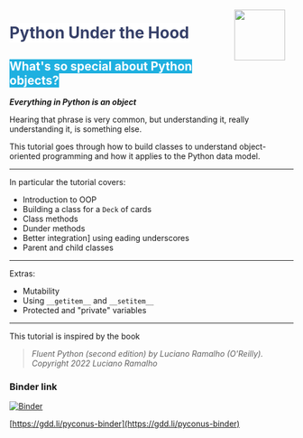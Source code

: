 <img src='images/cards.png' width='90px' align='right' style="padding: 15px">

# <mark style='background-color:white;color:#364069'>Python Under the Hood</mark>
## <mark style='background-color:#1EB0E0;color:white'>What's so special about Python objects?</mark>

***Everything in Python is an object***

Hearing that phrase is very common, but understanding it, really understanding it, is something else. 

This tutorial goes through how to build classes to understand object-oriented programming and how it applies to the Python data model.

--- 

In particular the tutorial covers:

- Introduction to OOP
- Building a class for a `Deck` of cards
- Class methods
- Dunder methods
- Better integration] using eading underscores
- Parent and child classes

---

Extras:
- Mutability
- Using `__getitem__` and `__setitem__`
- Protected and "private" variables
    
---

This tutorial is inspired by the book 
> *Fluent Python (second edition) by Luciano Ramalho (O'Reilly). Copyright 2022 Luciano Ramalho*

### Binder link

[![Binder](https://mybinder.org/badge_logo.svg)](https://mybinder.org/v2/gh/lushep/python-under-the-hood-pycon-2022/HEAD)

[https://gdd.li/pyconus-binder](https://gdd.li/pyconus-binder)